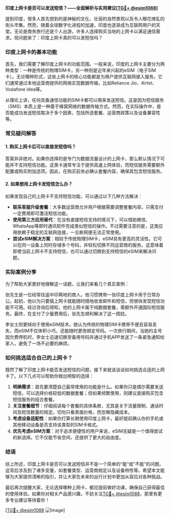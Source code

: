 **印度上网卡是否可以发送短信？——全面解析与实用建议[[TG💪+ @esim1088](https://t.me/s/esim1088)]**

提到印度，很多人首先想到的是神秘的文化、壮丽的自然景观以及令人眼花缭乱的街头市集。然而，随着全球数字化进程的加速，印度也逐渐成为互联网用户的天堂。无论是商务旅行还是个人出游，许多人选择购买当地的上网卡以满足通信需求。但问题来了：印度上网卡真的可以发短信吗？

### 印度上网卡的基本功能

首先，我们需要了解印度上网卡的功能范围。一般来说，印度的上网卡主要分为两种类型：一种是传统的物理SIM卡，另一种则是近年来兴起的eSIM（电子SIM卡）。无论哪种形式，这些上网卡的核心功能都是为用户提供互联网接入服务。它们通常通过本地运营商提供的网络实现数据传输，比如Reliance Jio、Airtel、Vodafone Idea等。

从理论上讲，任何具备通信功能的SIM卡都可以用来发送短信。这是因为短信服务（SMS）本质上是一种基于蜂窝网络的数据传输方式。然而，在实际操作中，是否能成功发送短信取决于多个因素，包括所选套餐、运营商政策以及设备兼容性等。

### 常见疑问解答

#### 1. 购买上网卡后可以直接发短信吗？
答案并非绝对。如果你选择的是专门为数据流量设计的上网卡，那么默认情况下可能并不支持短信功能。这类卡通常专注于提供高速上网体验，而短信服务需要额外配置或购买附加选项。因此，在购买前务必确认套餐内容，确保其包含短信服务。

#### 2. 如果想用上网卡发短信怎么办？
如果发现自己的上网卡不支持短信功能，可以通过以下几种方法解决：
- **联系客服升级套餐**：大多数运营商允许用户根据需要调整套餐内容，只需支付一定费用即可激活短信功能。
- **使用第三方应用替代**：在没有直接短信支持的情况下，可以借助微信、WhatsApp等即时通讯软件完成类似短信的操作。不过需要注意的是，这类应用依赖于稳定的互联网连接，一旦断网便无法正常使用。
- **尝试eSIM解决方案**：相较于传统物理SIM卡，eSIM具有更高的灵活性。它可以在同一设备上同时存储多个号码，并轻松切换不同运营商的服务。这意味着即使当前上网卡不支持短信，也可以通过切换到支持短信的eSIM来解决问题。

### 实际案例分享

为了帮助大家更好地理解这一话题，让我们来看几个真实案例：

张先生是一位经常往返中印两地的商人。他习惯携带一张印度上网卡用于日常办公。起初，他以为只要插上网卡就能随时随地收发邮件和短信，但很快发现短信功能不可用。经过咨询后得知，他的上网卡属于纯数据套餐，需额外开通国际短信服务。最终，在支付了少量费用后，张先生顺利解决了这一困扰。

李女士则更倾向于使用eSIM技术。她认为传统的物理SIM卡携带不便且容易丢失，而eSIM不仅体积小巧，还能随时更改绑定号码。一次旅行期间，当她的主号因欠费停机时，李女士迅速切换至备用号码并通过手机APP发送了一条紧急通知给家人，避免了一场不必要的麻烦。

### 如何挑选适合自己的上网卡？

既然了解了印度上网卡能否发送短信的问题，接下来就该谈谈如何挑选合适的上网卡了。以下几点可以帮助你做出明智的选择：

1. **明确需求**：首先要清楚自己最常使用的功能是什么。如果你只是偶尔需要发送短信，可以选择价格较低的数据套餐；但如果频繁使用，则建议直接购买包含短信服务的组合套餐。
2. **关注套餐细节**：仔细阅读每个套餐的具体条款，尤其是关于流量限制、通话时间及短信数量的规定。切勿只看表面价格，而忽略隐藏成本。
3. **考虑设备适配性**：如果你打算长期使用印度上网卡，最好提前确认你的手机或其他移动设备是否支持该类型的SIM卡格式。
4. **优先考虑eSIM方案**：对于追求便捷性的用户来说，eSIM无疑是一个值得尝试的新选择。它不仅能节省空间，还提供了更大的自由度。

### 结语

综上所述，印度上网卡是否可以发送短信并不是一个简单的“能”或“不能”的问题。这背后涉及到了诸多变量，如套餐类型、运营商规定以及设备特性等。希望本文能够为大家提供清晰的指引，并让大家在未来的出行计划中更加从容应对各种挑战。

最后再次提醒大家，无论选择哪种上网卡，都应提前做好功课，确保自己获得最佳的使用体验。如果你对相关产品感兴趣，不妨关注[TG💪+ @esim1088](https://t.me/s/esim1088)，那里有更多专业建议等待着你！

[[TG💪+ @esim1088](https://t.me/s/esim1088) ![Image](https://i.postimg.cc/4NQfJmqS/Snipaste-2025-05-13-00-14-12.png)]